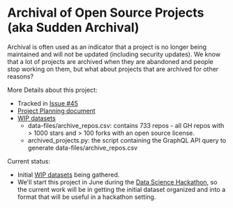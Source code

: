 # Archival of Open Source Projects (aka Sudden Archival)

Archival is often used as an indicator that a project is no longer being maintained and will not be updated (including security updates). We know that a lot of projects are archived when they are abandoned and people stop working on them, but what about projects that are archived for other reasons?

More Details about this project:
* Tracked in [Issue #45](https://github.com/chaoss/wg-data-science/issues/45)
* [Project Planning document](https://docs.google.com/document/d/18audPynKQg_n7ZdspeUGtPSF7cMzc9O7CVcrEdJAhtk/edit?usp=sharing)
* [WIP datasets](https://github.com/chaoss/wg-data-science/tree/main/dataset/archive)
  * data-files/archive_repos.csv: contains 733 repos - all GH repos with > 1000 stars and > 100 forks with an open source license. 
  * archived_projects.py: the script containing the GraphQL API query to generate data-files/archive_repos.csv

Current status:
* Initial [WIP datasets](https://github.com/chaoss/wg-data-science/tree/main/dataset/archive) being gathered.
* We'll start this project in June during the [Data Science Hackathon](https://chaoss.community/chaoss-data-science-hackathon-2025/), so the current work will be in getting the initial dataset organized and into a format that will be useful in a hackathon setting.

